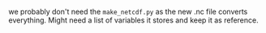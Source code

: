 we probably don't need the `make_netcdf.py` as the new .nc file converts everything. Might need a list of variables it stores and keep it as reference.
